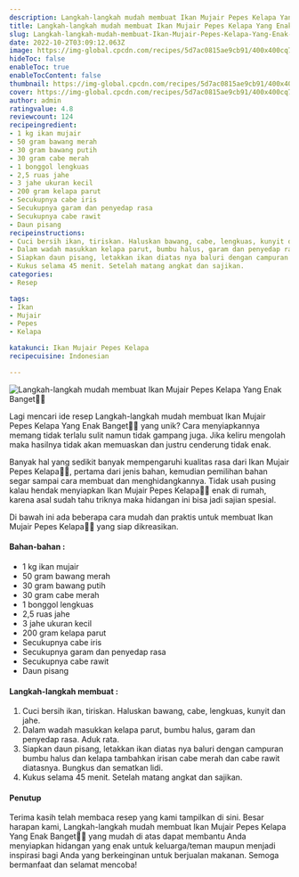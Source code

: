 ```yaml
---
description: Langkah-langkah mudah membuat Ikan Mujair Pepes Kelapa Yang Enak Banget"
title: Langkah-langkah mudah membuat Ikan Mujair Pepes Kelapa Yang Enak Banget
slug: Langkah-langkah-mudah-membuat-Ikan-Mujair-Pepes-Kelapa-Yang-Enak-Banget
date: 2022-10-2T03:09:12.063Z
image: https://img-global.cpcdn.com/recipes/5d7ac0815ae9cb91/400x400cq70/photo.jpg
hideToc: false
enableToc: true
enableTocContent: false
thumbnail: https://img-global.cpcdn.com/recipes/5d7ac0815ae9cb91/400x400cq70/photo.jpg
cover: https://img-global.cpcdn.com/recipes/5d7ac0815ae9cb91/400x400cq70/photo.jpg
author: admin
ratingvalue: 4.8
reviewcount: 124
recipeingredient:
- 1 kg ikan mujair
- 50 gram bawang merah
- 30 gram bawang putih
- 30 gram cabe merah
- 1 bonggol lengkuas
- 2,5 ruas jahe
- 3 jahe ukuran kecil
- 200 gram kelapa parut
- Secukupnya cabe iris
- Secukupnya garam dan penyedap rasa
- Secukupnya cabe rawit
- Daun pisang
recipeinstructions:
- Cuci bersih ikan, tiriskan. Haluskan bawang, cabe, lengkuas, kunyit dan jahe.
- Dalam wadah masukkan kelapa parut, bumbu halus, garam dan penyedap rasa. Aduk rata.
- Siapkan daun pisang, letakkan ikan diatas nya baluri dengan campuran bumbu halus dan kelapa tambahkan irisan cabe merah dan cabe rawit diatasnya. Bungkus dan sematkan lidi.
- Kukus selama 45 menit. Setelah matang angkat dan sajikan.
categories:
- Resep

tags:
- Ikan
- Mujair
- Pepes
- Kelapa

katakunci: Ikan Mujair Pepes Kelapa
recipecuisine: Indonesian

---
```


![Langkah-langkah mudah membuat Ikan Mujair Pepes Kelapa Yang Enak Banget👩‍🍳](https://img-global.cpcdn.com/recipes/5d7ac0815ae9cb91/400x400cq70/photo.jpg)

Lagi mencari ide resep Langkah-langkah mudah membuat Ikan Mujair Pepes Kelapa Yang Enak Banget👩‍🍳 yang unik? Cara menyiapkannya memang tidak terlalu sulit namun tidak gampang juga. Jika keliru mengolah maka hasilnya tidak akan memuaskan dan justru cenderung tidak enak.

Banyak hal yang sedikit banyak mempengaruhi kualitas rasa dari Ikan Mujair Pepes Kelapa👩‍🍳, pertama dari jenis bahan, kemudian pemilihan bahan segar sampai cara membuat dan menghidangkannya. Tidak usah pusing kalau hendak menyiapkan Ikan Mujair Pepes Kelapa👩‍🍳 enak di rumah, karena asal sudah tahu triknya maka hidangan ini bisa jadi sajian spesial.

Di bawah ini ada beberapa cara mudah dan praktis untuk membuat Ikan Mujair Pepes Kelapa👩‍🍳 yang siap dikreasikan.

<!--inarticleads1-->

#### Bahan-bahan :

- 1 kg ikan mujair
- 50 gram bawang merah
- 30 gram bawang putih
- 30 gram cabe merah
- 1 bonggol lengkuas
- 2,5 ruas jahe
- 3 jahe ukuran kecil
- 200 gram kelapa parut
- Secukupnya cabe iris
- Secukupnya garam dan penyedap rasa
- Secukupnya cabe rawit
- Daun pisang

<!--inarticleads2-->

#### Langkah-langkah membuat :

1. Cuci bersih ikan, tiriskan. Haluskan bawang, cabe, lengkuas, kunyit dan jahe.
1. Dalam wadah masukkan kelapa parut, bumbu halus, garam dan penyedap rasa. Aduk rata.
1. Siapkan daun pisang, letakkan ikan diatas nya baluri dengan campuran bumbu halus dan kelapa tambahkan irisan cabe merah dan cabe rawit diatasnya. Bungkus dan sematkan lidi.
1. Kukus selama 45 menit. Setelah matang angkat dan sajikan.

#### Penutup

Terima kasih telah membaca resep yang kami tampilkan di sini. Besar harapan kami, Langkah-langkah mudah membuat Ikan Mujair Pepes Kelapa Yang Enak Banget👩‍🍳 yang mudah di atas dapat membantu Anda menyiapkan hidangan yang enak untuk keluarga/teman maupun menjadi inspirasi bagi Anda yang berkeinginan untuk berjualan makanan. Semoga bermanfaat dan selamat mencoba!